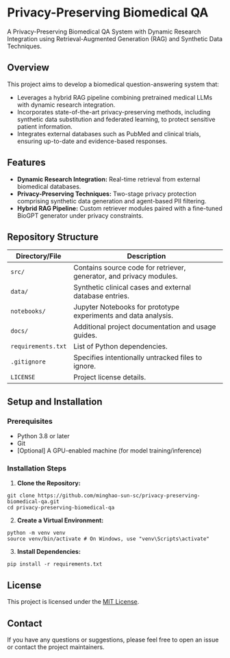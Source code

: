 # Privacy-Preserving Biomedical QA

A Privacy-Preserving Biomedical QA System with Dynamic Research Integration using Retrieval-Augmented Generation (RAG) and Synthetic Data Techniques.

## Overview

This project aims to develop a biomedical question-answering system that:
- Leverages a hybrid RAG pipeline combining pretrained medical LLMs with dynamic research integration.
- Incorporates state-of-the-art privacy-preserving methods, including synthetic data substitution and federated learning, to protect sensitive patient information.
- Integrates external databases such as PubMed and clinical trials, ensuring up-to-date and evidence-based responses.

## Features

- **Dynamic Research Integration:** Real-time retrieval from external biomedical databases.
- **Privacy-Preserving Techniques:** Two-stage privacy protection comprising synthetic data generation and agent-based PII filtering.
- **Hybrid RAG Pipeline:** Custom retriever modules paired with a fine-tuned BioGPT generator under privacy constraints.

## Repository Structure

| Directory/File    | Description                                                            |
| ----------------- | ---------------------------------------------------------------------- |
| `src/`            | Contains source code for retriever, generator, and privacy modules.    |
| `data/`           | Synthetic clinical cases and external database entries.                |
| `notebooks/`      | Jupyter Notebooks for prototype experiments and data analysis.         |
| `docs/`           | Additional project documentation and usage guides.                     |
| `requirements.txt`| List of Python dependencies.                                           |
| `.gitignore`      | Specifies intentionally untracked files to ignore.                   |
| `LICENSE`         | Project license details.                                               |

## Setup and Installation

### Prerequisites

- Python 3.8 or later
- Git
- [Optional] A GPU-enabled machine (for model training/inference)

### Installation Steps

1. **Clone the Repository:**

```
git clone https://github.com/minghao-sun-sc/privacy-preserving-biomedical-qa.git
cd privacy-preserving-biomedical-qa
```


2. **Create a Virtual Environment:**
```
python -m venv venv
source venv/bin/activate # On Windows, use "venv\Scripts\activate"
```


3. **Install Dependencies:**
```
pip install -r requirements.txt
```

## License

This project is licensed under the [MIT License](LICENSE).

## Contact

If you have any questions or suggestions, please feel free to open an issue or contact the project maintainers.
